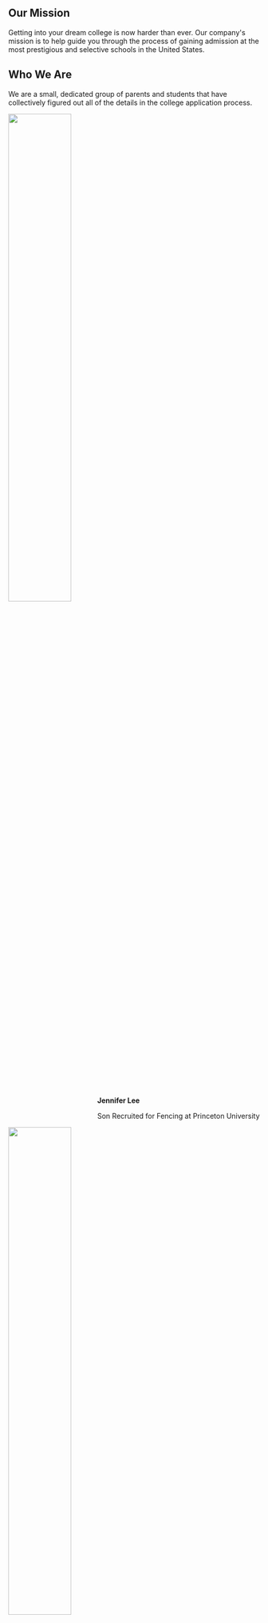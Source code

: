 ## Our Mission

Getting into your dream college is now harder than ever. Our company's mission is to help guide you through the process of gaining admission at the most prestigious and selective schools in the United States.

## Who We Are

We are a small, dedicated group of parents and students that have collectively figured out all of the details in the college application process.

<img src="/consulting/assets/images/woman.png" width="50%" height="50%" style="float:left">
<div style="float:right">
	<p><b>Jennifer Lee</b></p>
	<p>Son Recruited for Fencing at Princeton University</p>
</div>

<img src="/consulting/assets/images/michael.png" width="50%" height="50%" style="float:left">
<div style="float:right">
	<p style="float:right"><a href="https://michaelsyao.com"><b>Michael Yao</b></a></p>
	<p style="float:right">Current MD-PhD Candidate at University of Pennsylvania</p>
	<p style="float:right">BS in Physics at Caltech (Recruited for Swimming)</p>
	<p style="float:right">Admitted to 9 US medical schools and 11 undergraduate schools</p>
</div>



